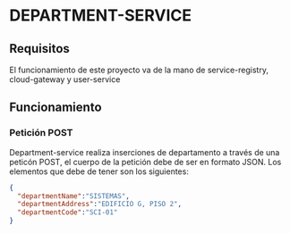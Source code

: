 # DEPARTMENT-SERVICE
## Requisitos
El funcionamiento de este proyecto va de la mano de service-registry, cloud-gateway y user-service
## Funcionamiento
### Petición POST
Department-service realiza inserciones de departamento a través de una peticón POST, el cuerpo de la petición debe de ser en formato JSON. Los elementos que debe de tener son los siguientes:
```json
{
  "departmentName":"SISTEMAS",
  "departmentAddress":"EDIFICIO G, PISO 2",
  "departmentCode":"SCI-01"
}
```

